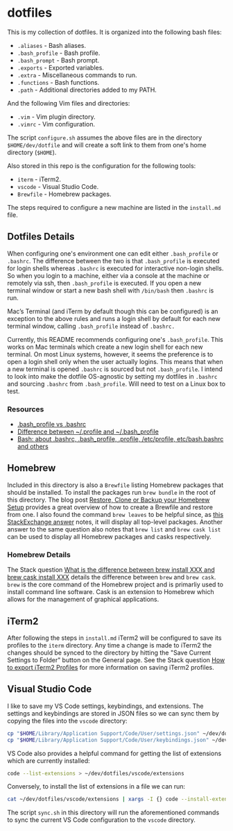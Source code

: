 # dotfiles

This is my collection of dotfiles. It is organized into the following bash files:

* `.aliases` - Bash aliases.
* `.bash_profile` - Bash profile.
* `.bash_prompt` - Bash prompt.
* `.exports` - Exported variables.
* `.extra` - Miscellaneous commands to run.
* `.functions` - Bash functions.
* `.path` - Additional directories added to my PATH.

And the following Vim files and directories:

* `.vim` - Vim plugin directory.
* `.vimrc` - Vim configuration.

The script `configure.sh` assumes the above files are in the directory `$HOME/dev/dotfile`
and will create a soft link to them from one's home directory (`$HOME`).

Also stored in this repo is the configuration for the following tools:

* `iterm` - iTerm2.
* `vscode` - Visual Studio Code.
* `Brewfile` - Homebrew packages.

The steps required to configure a new machine are listed in the `install.md` file.

## Dotfiles Details

When configuring one's environment one can edit either `.bash_profile` or `.bashrc`.
The difference between the two is that `.bash_profile` is executed for login shells
whereas `.bashrc` is executed for interactive non-login shells. So when you login
to a machine, either via a console at the machine or remotely via ssh, then
`.bash_profile` is executed. If you open a new terminal window or start a new bash
shell with `/bin/bash` then `.bashrc` is run.

Mac’s Terminal (and iTerm by default though this can be configured) is an exception
to the above rules and runs a login shell by default for each new terminal window,
calling `.bash_profile` instead of `.bashrc.`

Currently, this README recommends configuring one's `.bash_profile`. This works on Mac
terminals which create a new login shell for each new terminal. On most Linux systems,
however, it seems the preference is to open a login shell only when the user actually
logins. This means that when a new terminal is opened `.bashrc` is sourced but not
`.bash_profile`. I intend to look into make the dotfile OS-agnostic by setting my dotfiles
in `.bashrc` and sourcing `.bashrc` from `.bash_profile`. Will need to test on a Linux box
to test.

### Resources

* [.bash_profile vs .bashrc]
* [Difference between ~/.profile and ~/.bash_profile]
* [Bash: about .bashrc, .bash_profile, .profile, /etc/profile, etc/bash.bashrc and others]

## Homebrew

Included in this directory is also a `Brewfile` listing Homebrew packages that should be
installed. To install the packages run `brew bundle` in the root of this directory. The blog
post [Restore, Clone or Backup your Homebrew Setup] provides a great overview of how to create
a Brewfile and restore from one. I also found the command `brew leaves` to be helpful since,
as [this StackExchange answer] notes, it will display all top-level packages. Another answer
to the same question also notes that `brew list` and `brew cask list` can be used to display
all Homebrew packages and casks respectively.

### Homebrew Details

The Stack question [What is the difference between brew install XXX and brew cask install XXX]
details the difference between `brew` and `brew cask`. `brew` is the core command of the Homebrew
project and is primarliy used to install command line software. Cask is an extension to Homebrew
which allows for the management of graphical applications.

## iTerm2

After following the steps in `install.md` iTerm2 will be configured to save its profiles to
the `iterm` directory. Any time a change is made to iTerm2 the changes should be synced to
the directory by hitting the "Save Current Settings to Folder" button on the General page.
See the Stack question [How to export iTerm2 Profiles] for more information on saving iTerm2
profiles.

## Visual Studio Code

I like to save my VS Code settings, keybindings, and extensions. The settings and keybindings
are stored in JSON files so we can sync them by copying the files into the `vscode` directory:

```bash
cp "$HOME/Library/Application Support/Code/User/settings.json" ~/dev/dotfiles/vscode
cp "$HOME/Library/Application Support/Code/User/keybindings.json" ~/dev/dotfiles/vscode
```

VS Code also provides a helpful command for getting the list of extensions which are currently
installed:

```bash
code --list-extensions > ~/dev/dotfiles/vscode/extensions
```

Conversely, to install the list of extensions in a file we can run:

```bash
cat ~/dev/dotfiles/vscode/extensions | xargs -I {} code --install-extension {}
```

The script `sync.sh` in this directory will run the aforementioned commands to sync the current
VS Code configuration to the `vscode` directory.

[.bash_profile vs .bashrc]: http://www.joshstaiger.org/archives/2005/07/bash_profile_vs.html
[Difference between ~/.profile and ~/.bash_profile]: https://unix.stackexchange.com/questions/45684/difference-between-profile-and-bash-profile
[Bash: about .bashrc, .bash_profile, .profile, /etc/profile, etc/bash.bashrc and others]: http://stefaanlippens.net/bashrc_and_others/
[Restore, Clone or Backup your Homebrew Setup]: https://tomlankhorst.nl/brew-bundle-restore-backup/
[this StackExchange answer]: https://apple.stackexchange.com/questions/101090/list-of-all-packages-installed-using-homebrew
[What is the difference between brew install XXX and brew cask install XXX]: https://stackoverflow.com/questions/46403937/what-is-the-difference-between-brew-install-xxx-and-brew-cask-install-xxx
[How to export iTerm2 Profiles]: https://stackoverflow.com/questions/22943676/how-to-export-iterm2-profiles
